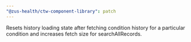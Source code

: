 ```yaml
---
"@zus-health/ctw-component-library": patch
---
```


Resets history loading state after fetching condition history for a particular condition and increases fetch size for searchAllRecords.
